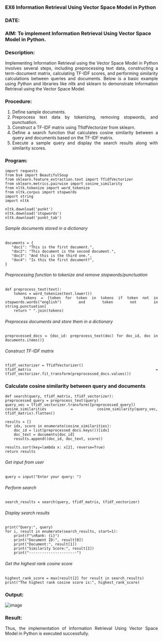 ### EX6 Information Retrieval Using Vector Space Model in Python
### DATE: 
### AIM: To implement Information Retrieval Using Vector Space Model in Python.
### Description: 
<div align = "justify">
Implementing Information Retrieval using the Vector Space Model in Python involves several steps, including preprocessing text data, constructing a term-document matrix, 
calculating TF-IDF scores, and performing similarity calculations between queries and documents. Below is a basic example using Python and libraries like nltk and 
sklearn to demonstrate Information Retrieval using the Vector Space Model.

### Procedure:
1. Define sample documents.
2. Preprocess text data by tokenizing, removing stopwords, and punctuation.
3. Construct a TF-IDF matrix using TfidfVectorizer from sklearn.
4. Define a search function that calculates cosine similarity between a query and documents based on the TF-IDF matrix.
5. Execute a sample query and display the search results along with similarity scores.

### Program:
```
import requests
from bs4 import BeautifulSoup
from sklearn.feature_extraction.text import TfidfVectorizer
from sklearn.metrics.pairwise import cosine_similarity
from nltk.tokenize import word_tokenize
from nltk.corpus import stopwords
import string
import nltk

nltk.download('punkt')
nltk.download('stopwords')
nltk.download('punkt_tab')
```
    
   
###### Sample documents stored in a dictionary
 ```
documents = {
    "doc1": "This is the first document.",
    "doc2": "This document is the second document.",
    "doc3": "And this is the third one.",
    "doc4": "Is this the first document?",
}
```

###### Preprocessing function to tokenize and remove stopwords/punctuation
```
def preprocess_text(text):
    tokens = word_tokenize(text.lower())
    tokens = [token for token in tokens if token not in stopwords.words("english") and token not in               string.punctuation]
    return " ".join(tokens)
```

###### Preprocess documents and store them in a dictionary
```
preprocessed_docs = {doc_id: preprocess_text(doc) for doc_id, doc in documents.items()}
```
###### Construct TF-IDF matrix
```
tfidf_vectorizer = TfidfVectorizer()
tfidf_matrix = tfidf_vectorizer.fit_transform(preprocessed_docs.values())
```
### Calculate cosine similarity between query and documents
```
def search(query, tfidf_matrix, tfidf_vectorizer):
preprocessed_query = preprocess_text(query)
query_vec = tfidf_vectorizer.transform([preprocessed_query])
cosine_similarities = cosine_similarity(query_vec, tfidf_matrix).flatten()

results = []
for idx, score in enumerate(cosine_similarities):
    doc_id = list(preprocessed_docs.keys())[idx]
    doc_text = documents[doc_id]
    results.append((doc_id, doc_text, score))
    
results.sort(key=lambda x: x[2], reverse=True)
return results
```

###### Get input from user
```
query = input("Enter your query: ")
```

###### Perform search
```
search_results = search(query, tfidf_matrix, tfidf_vectorizer)
```

###### Display search results
```
print("Query:", query)
for i, result in enumerate(search_results, start=1):
    print(f"\nRank: {i}")
    print("Document ID:", result[0])
    print("Document:", result[1])
    print("Similarity Score:", result[2])
    print("----------------------")
```

###### Get the highest rank cosine score
```
highest_rank_score = max(result[2] for result in search_results)
print("The highest rank cosine score is:", highest_rank_score)
```
### Output:
![image](https://github.com/user-attachments/assets/8fb29088-52e1-4546-8cdc-7a012332930f)

### Result:
Thus, the implementation of Information Retrieval Using Vector Space Model in Python is executed successfully.
